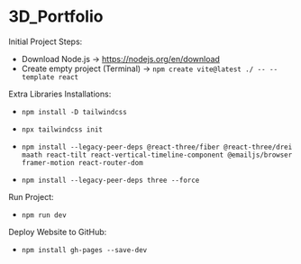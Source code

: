 # 3D_Portfolio

Initial Project Steps:

- Download Node.js -> https://nodejs.org/en/download
- Create empty project (Terminal) -> `npm create vite@latest ./ -- --template react`

Extra Libraries Installations:

- `npm install -D tailwindcss`
- `npx tailwindcss init`

- `npm install --legacy-peer-deps @react-three/fiber @react-three/drei maath react-tilt react-vertical-timeline-component @emailjs/browser framer-motion react-router-dom`
- `npm install --legacy-peer-deps three --force`

Run Project:

- `npm run dev`

Deploy Website to GitHub:

- `npm install gh-pages --save-dev`
